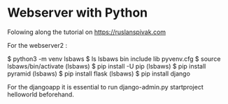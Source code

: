 # Webserver with Python

Folowing along the tutorial on https://ruslanspivak.com

For the webserver2 :

$ python3 -m venv lsbaws
$ ls lsbaws
bin   include   lib   pyvenv.cfg
$ source lsbaws/bin/activate
(lsbaws) $ pip install -U pip
(lsbaws) $ pip install pyramid
(lsbaws) $ pip install flask
(lsbaws) $ pip install django

For the djangoapp it is essential to run django-admin.py startproject helloworld
 beforehand.